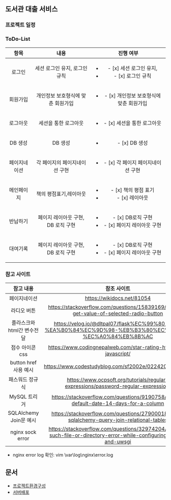 ## 도서관 대출 서비스

### 프로젝트 일정



### ToDo-List
| 항목                    |내용                                | 진행 여부                                                                                            |
|:-----------------------:|:----------------------------------:|:----------------------------------------------------------------------------------------------------:|
|로그인                   | 세션 로그인 유지, 로그인 규칙      | <ul><li> - [x] 세션 로그인 유지,</li><li> - [x] 로그인 규칙                                </li></ul>|
|회원가입                 | 개인정보 보호형식에 맞춘 회원가입  | <ul><li> - [x] 개인정보 보호형식에 맞춘 회원가입                                                </ul>|
|로그아웃                 | 세션을 통한 로그아웃               | <ul><li> - [x] 세션을 통한 로그아웃                                                        </li></ul>|
|DB 생성                  | DB 생성                            | <ul><li> - [x] DB 생성                                                                     </li></ul>|
|페이지네이션             | 각 페이지의 페이지네이션 구현      | <ul><li> - [x] 각 페이지 페이지네이션 구현                                                 </li></ul>|
|메인페이지               | 책의 평점표기,레이아웃             | <ul><li> - [x] 책의 평점 표기</li><li> - [x] 레이아웃 </li>                                     </ul>|
|반납하기                 | 페이지 레이아웃 구현, DB 로직 구현 | <ul><li> - [x] DB로직 구현</li><li> - [x] 페이지 레이아웃 구현</li>                             </ul>|
|대여기록                 | 페이지 레이아웃 구현, DB 로직 구현 | <ul><li> - [x] DB로직 구현</li><li> - [x] 페이지 레이아웃 구현</li>                             </ul>|


### 참고 사이트
|참고 내용                |참조 사이트                                                                                                        |
|:-----------------------:|:-----------------------------------------------------------------------------------------------------------------:|
|페이지네이션             |https://wikidocs.net/81054                                                                                         |
|라디오 버튼              |https://stackoverflow.com/questions/15839169/how-to-get-value-of-selected-radio-button                             |
|플라스크와html간 변수전달|https://velog.io/@dltpal07/flask%EC%99%80-html-%EA%B0%84%EC%9D%98-%EB%B3%80%EC%88%98-%EC%A0%84%EB%8B%AC            |
| 점수 아이콘 css         |https://www.codingnepalweb.com/star-rating-html-css-javascript/                                                    |
| button href 사용 예시   |https://www.codestudyblog.com/sf2002e/0224200636.html                                                              |
| 패스워드 정규식         |https://www.ocpsoft.org/tutorials/regular-expressions/password-regular-expression/                                 |
| MySQL 트리거            |https://stackoverflow.com/questions/9190758/mysql-default-date-14-days-for-a-column                                |
| SQLAlchemy Join문 예시  |https://stackoverflow.com/questions/27900018/flask-sqlalchemy-query-join-relational-tables                         |
| nginx sock error        |https://stackoverflow.com/questions/32974204/got-no-such-file-or-directory-error-while-configuring-nginx-and-uwsgi |

- nginx error log 확인: vim \var\log\nginx\error.log

## 문서
- [프로젝트환경구성](docs/Preferences.md)
- [서버배포](docs/Server_Deploy.md)
